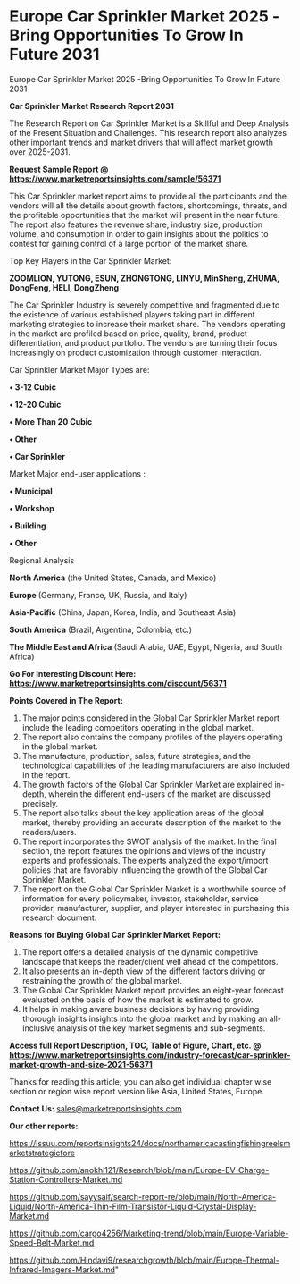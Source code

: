 # Europe Car Sprinkler Market 2025 -Bring Opportunities To Grow In Future 2031
 Europe Car Sprinkler Market 2025 -Bring Opportunities To Grow In Future 2031

<strong>Car Sprinkler Market Research Report 2031</strong>

The Research Report on Car Sprinkler Market is a Skillful and Deep Analysis of the Present Situation and Challenges. This research report also analyzes other important trends and market drivers that will affect market growth over 2025-2031.

<strong>Request Sample Report @ <a href=https://www.marketreportsinsights.com/sample/56371>https://www.marketreportsinsights.com/sample/56371</a></strong>

This Car Sprinkler market report aims to provide all the participants and the vendors will all the details about growth factors, shortcomings, threats, and the profitable opportunities that the market will present in the near future. The report also features the revenue share, industry size, production volume, and consumption in order to gain insights about the politics to contest for gaining control of a large portion of the market share.

Top Key Players in the Car Sprinkler Market:

<strong>ZOOMLION, YUTONG, ESUN, ZHONGTONG, LINYU, MinSheng, ZHUMA, DongFeng, HELI, DongZheng</strong>

The Car Sprinkler Industry is severely competitive and fragmented due to the existence of various established players taking part in different marketing strategies to increase their market share. The vendors operating in the market are profiled based on price, quality, brand, product differentiation, and product portfolio. The vendors are turning their focus increasingly on product customization through customer interaction.

Car Sprinkler Market Major Types are:

<strong>• 3-12 Cubic

• 12-20 Cubic

• More Than 20 Cubic

• Other

• Car Sprinkler</strong>

Market Major end-user applications :

<strong>• Municipal

• Workshop

• Building

• Other</strong>

Regional Analysis

</u><strong><b>North America</b></strong> (the United States, Canada, and Mexico)

<strong><b>Europe </b></strong>(Germany, France, UK, Russia, and Italy)

<strong><b>Asia-Pacific</b></strong> (China, Japan, Korea, India, and Southeast Asia)

<strong><b>South America</b></strong> (Brazil, Argentina, Colombia, etc.)

<strong><b>The Middle East and Africa</b></strong> (Saudi Arabia, UAE, Egypt, Nigeria, and South Africa)

<strong>Go For Interesting Discount Here: <a href=https://www.marketreportsinsights.com/discount/56371>https://www.marketreportsinsights.com/discount/56371</a></strong>

<strong>Points Covered in The Report:</strong>
<ol>
  <li>The major points considered in the Global Car Sprinkler Market report include the leading competitors operating in the global market.</li>
  <li>The report also contains the company profiles of the players operating in the global market.</li>
  <li>The manufacture, production, sales, future strategies, and the technological capabilities of the leading manufacturers are also included in the report.</li>
  <li>The growth factors of the Global Car Sprinkler Market are explained in-depth, wherein the different end-users of the market are discussed precisely.</li>
  <li>The report also talks about the key application areas of the global market, thereby providing an accurate description of the market to the readers/users.</li>
  <li>The report incorporates the SWOT analysis of the market. In the final section, the report features the opinions and views of the industry experts and professionals. The experts analyzed the export/import policies that are favorably influencing the growth of the Global Car Sprinkler Market.</li>
  <li>The report on the Global Car Sprinkler Market is a worthwhile source of information for every policymaker, investor, stakeholder, service provider, manufacturer, supplier, and player interested in purchasing this research document.</li>
</ol>
<strong>Reasons for Buying Global Car Sprinkler Market Report:</strong>

<ol>
  <li>The report offers a detailed analysis of the dynamic competitive landscape that keeps the reader/client well ahead of the competitors.</li>
  <li>It also presents an in-depth view of the different factors driving or restraining the growth of the global market.</li>
  <li>The Global Car Sprinkler Market report provides an eight-year forecast evaluated on the basis of how the market is estimated to grow.</li>
  <li>It helps in making aware business decisions by having providing thorough insights insights into the global market and by making an all-inclusive analysis of the key market segments and sub-segments.</li>
</ol>
<strong>Access full Report Description, TOC, Table of Figure, Chart, etc. @ <a href=https://www.marketreportsinsights.com/industry-forecast/car-sprinkler-market-growth-and-size-2021-56371>https://www.marketreportsinsights.com/industry-forecast/car-sprinkler-market-growth-and-size-2021-56371</a></strong>


Thanks for reading this article; you can also get individual chapter wise section or region wise report version like Asia, United States, Europe.

<strong>Contact Us:</strong>
sales@marketreportsinsights.com

<strong>Our other reports:</strong>

<a href=https://issuu.com/reportsinsights24/docs/northamericacastingfishingreelsmarketstrategicfore>https://issuu.com/reportsinsights24/docs/northamericacastingfishingreelsmarketstrategicfore</a>

<a href=https://github.com/anokhi121/Research/blob/main/Europe-EV-Charge-Station-Controllers-Market.md>https://github.com/anokhi121/Research/blob/main/Europe-EV-Charge-Station-Controllers-Market.md</a>

<a href=https://github.com/sayysaif/search-report-re/blob/main/North-America-Liquid/North-America-Thin-Film-Transistor-Liquid-Crystal-Display-Market.md>https://github.com/sayysaif/search-report-re/blob/main/North-America-Liquid/North-America-Thin-Film-Transistor-Liquid-Crystal-Display-Market.md</a>

<a href=https://github.com/cargo4256/Marketing-trend/blob/main/Europe-Variable-Speed-Belt-Market.md>https://github.com/cargo4256/Marketing-trend/blob/main/Europe-Variable-Speed-Belt-Market.md</a>

<a href=https://github.com/Hindavi9/researchgrowth/blob/main/Europe-Thermal-Infrared-Imagers-Market.md>https://github.com/Hindavi9/researchgrowth/blob/main/Europe-Thermal-Infrared-Imagers-Market.md</a>"
